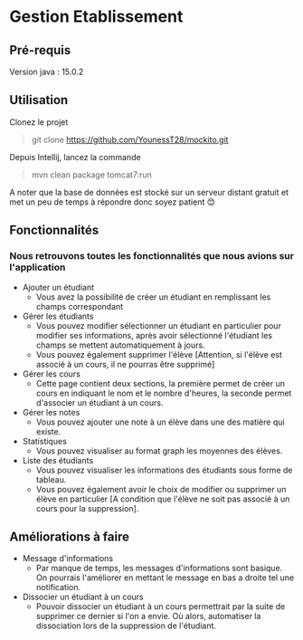 # Gestion Etablissement


## Pré-requis
Version java : 15.0.2

## Utilisation
Clonez le projet
> git clone https://github.com/YounessT28/mockito.git

Depuis Intellij, lancez la commande
> mvn clean package tomcat7:run

A noter que la base de données est stocké sur un serveur distant gratuit et met un peu de temps à répondre donc soyez patient :blush:

## Fonctionnalités

### Nous retrouvons toutes les fonctionnalités que nous avions sur l'application

- Ajouter un étudiant
    - Vous avez la possibilité de créer un étudiant en remplissant les champs correspondant
- Gérer les étudiants
    - Vous pouvez modifier sélectionner un étudiant en particulier pour modifier ses informations, après avoir sélectionné l'étudiant les champs se mettent automatiquement à jours.
    - Vous pouvez également supprimer l'élève [Attention, si l'élève est associé à un cours, il ne pourras être supprimé]
- Gérer les cours
    - Cette page contient deux sections, la première permet de créer un cours en indiquant le nom et le nombre d'heures, la seconde permet d'associer un étudiant à un cours.
- Gérer les notes
    - Vous pouvez ajouter une note à un élève dans une des matière qui existe.
- Statistiques
    - Vous pouvez visualiser au format graph les moyennes des élèves.
- Liste des étudiants
    - Vous pouvez visualiser les informations des étudiants sous forme de tableau.
    - Vous pouvez également avoir le choix de modifier ou supprimer un élève en particulier [A condition que l'élève ne soit pas associé à un cours pour la suppression].

## Améliorations à faire
- Message d'informations 
    - Par manque de temps, les messages d'informations sont basique. On pourrais l'améliorer en mettant le message en bas a droite tel une notification.
- Dissocier un étudiant à un cours
    - Pouvoir dissocier un étudiant à un cours permettrait par la suite de supprimer ce dernier si l'on a envie. Où alors, automatiser la dissociation lors de la suppression de l'étudiant.
